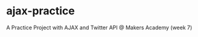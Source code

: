ajax-practice
=============

A Practice Project with AJAX and Twitter API @ Makers Academy (week 7)
